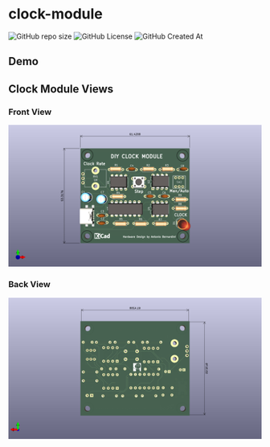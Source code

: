 # clock-module

![GitHub repo size](https://img.shields.io/github/repo-size/8b1c/clock-module)
![GitHub License](https://img.shields.io/github/license/8b1c/clock-module)
![GitHub Created At](https://img.shields.io/github/created-at/8b1c/clock-module)

## Demo



## Clock Module Views

### Front View

<p align="center">
    <img src=".github/imgs/clock-module-front.png" />
</p>

### Back View

<p align="center">
    <img src=".github/imgs/clock-module-back.png" />
</p>
